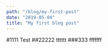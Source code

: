 ```yaml
---
path: "/blog/my-first-post"
date: "2019-05-04"
title: "My first blog post"
---
```

#1111
Test
##22222
tttttt
###333
fffffff
